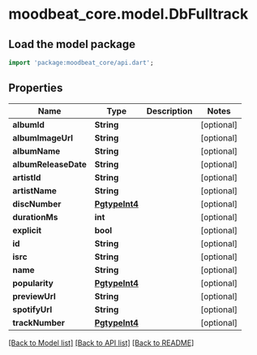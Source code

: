 # moodbeat_core.model.DbFulltrack

## Load the model package
```dart
import 'package:moodbeat_core/api.dart';
```

## Properties
Name | Type | Description | Notes
------------ | ------------- | ------------- | -------------
**albumId** | **String** |  | [optional] 
**albumImageUrl** | **String** |  | [optional] 
**albumName** | **String** |  | [optional] 
**albumReleaseDate** | **String** |  | [optional] 
**artistId** | **String** |  | [optional] 
**artistName** | **String** |  | [optional] 
**discNumber** | [**PgtypeInt4**](PgtypeInt4.md) |  | [optional] 
**durationMs** | **int** |  | [optional] 
**explicit** | **bool** |  | [optional] 
**id** | **String** |  | [optional] 
**isrc** | **String** |  | [optional] 
**name** | **String** |  | [optional] 
**popularity** | [**PgtypeInt4**](PgtypeInt4.md) |  | [optional] 
**previewUrl** | **String** |  | [optional] 
**spotifyUrl** | **String** |  | [optional] 
**trackNumber** | [**PgtypeInt4**](PgtypeInt4.md) |  | [optional] 

[[Back to Model list]](../README.md#documentation-for-models) [[Back to API list]](../README.md#documentation-for-api-endpoints) [[Back to README]](../README.md)



